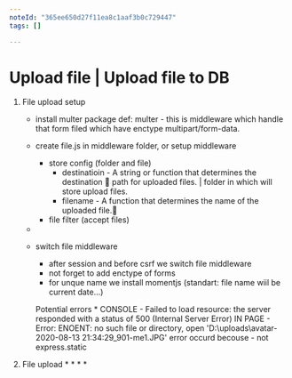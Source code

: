 ```yaml
---
noteId: "365ee650d27f11ea8c1aaf3b0c729447"
tags: []

---
```


# 
# Upload file |  Upload file to DB
 1. File upload setup
    * install multer package
        def: multer - this is middleware which handle that form filed which have enctype multipart/form-data.
    * create file.js in middleware folder, or setup middleware
        * store config (folder and file)
            * destinatioin - A string or function that determines the destination 📁 path for uploaded files. | folder in which will store upload files.
            * filename - A function that determines the name of the uploaded file.📰
        * file filter (accept files)
    * 
    * switch file middleware
        * after session and before csrf we switch file middleware
        * not forget to add enctype of forms
        * for unque name we  install momentjs (standart: file name wiil be current date...)

        Potential errors
            * CONSOLE - Failed to load resource: the server responded with a status of 500 (Internal Server Error)
            IN PAGE - Error: ENOENT: no such file or directory, open 'D:\uploads\avatar-2020-08-13 21:34:29_901-me1.JPG' 
                error occurd becouse - not express.static
 2. File upload
    *
    *
    *
    *